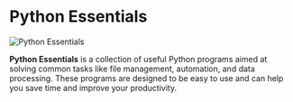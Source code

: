 # Python Essentials

![Python Essentials](https://encrypted-tbn0.gstatic.com/images?q=tbn:ANd9GcQGMmX-Ql8LQ2I56lAao0JEjtNqaJ-UtJt93Q&s)

**Python Essentials** is a collection of useful Python programs aimed at solving common tasks like file management, automation, and data processing. These programs are designed to be easy to use and can help you save time and improve your productivity.
